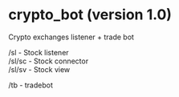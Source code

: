 # crypto_bot (version 1.0)
Crypto exchanges listener + trade bot  

/sl - Stock listener  
/sl/sc - Stock connector  
/sl/sv - Stock view  

/tb - tradebot  
